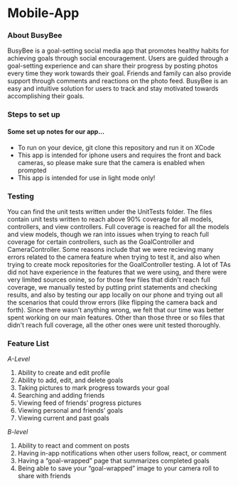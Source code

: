 # Mobile-App

### About BusyBee
BusyBee is a goal-setting social media app that promotes healthy habits for achieving goals through social encouragement. Users are guided through a goal-setting experience and can share their progress by posting photos every time they work towards their goal. Friends and family can also provide support through comments and reactions on the photo feed. BusyBee is an easy and intuitive solution for users to track and stay motivated towards accomplishing their goals.

### Steps to set up
#### Some set up notes for our app...
- To run on your device, git clone this repository and run it on XCode
- This app is intended for iphone users and requires the front and back cameras, so please make sure that the camera is enabled when prompted
- This app is intended for use in light mode only!

### Testing
You can find the unit tests written under the UnitTests folder. The files contain unit tests written to reach above 90% coverage for all models, controllers, and view controllers. Full coverage is reached for all the models and view models, though we ran into issues when trying to reach full coverage for certain controllers, such as the GoalController and CameraController. Some reasons include that we were recieving many errors related to the camera feature when trying to test it, and also when trying to create mock repositories for the GoalController testing. A lot of TAs did not have experience in the features that we were using, and there were very limited sources onine, so for those few files that didn't reach full coverage, we manually tested by putting print statements and checking results, and also by testing our app locally on our phone and trying out all the scenarios that could throw errors (like flipping the camera back and forth). Since there wasn't anything wrong, we felt that our time was better spent working on our main features. Other than those three or so files that didn't reach full coverage, all the other ones were unit tested thoroughly.

### Feature List
*A-Level*
1. Ability to create and edit profile
2. Ability to add, edit, and delete goals
3. Taking pictures to mark progress towards your goal
4. Searching and adding friends
5. Viewing feed of friends’ progress pictures
6. Viewing personal and friends’ goals
7. Viewing current and past goals
   
*B-level*
1. Ability to react and comment on posts
2. Having in-app notifications when other users follow, react, or comment 
3. Having a “goal-wrapped” page that summarizes completed goals
4. Being able to save your “goal-wrapped” image to your camera roll to share with friends
